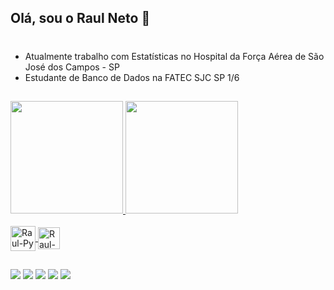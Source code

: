 ## Olá, sou o Raul Neto 🤝 <h1>

* Atualmente trabalho com Estatísticas no Hospital da Força Aérea de São José dos Campos - SP
* Estudante de Banco de Dados na FATEC SJC SP 1/6
##

<div>
  <a href="https://github.com/RaulNeto">
  <img height="180em" src="https://github-readme-stats.vercel.app/api?username=RaulNeto&show_icons=true&theme=dark&include_all_commits=true&count_private=true"/>
  <img height="180em" src="https://github-readme-stats.vercel.app/api/top-langs/?username=RaulNeto&layout=compact&langs=compact&langs_count=168&theme=dark"/>
</div>


<div style="display: inline_block"><br>
  <img align="center" alt="Raul-Py" heigth="30" width="40" src="https://cdn.jsdelivr.net/gh/devicons/devicon/icons/python/python-original.svg" />
  <img align="center" alt="Raul-Py" heigth="30" width="35" src="https://cdn.jsdelivr.net/gh/devicons/devicon/icons/vscode/vscode-original.svg" />
</div>

##
</div>
<a href = "https://www.instagram.com/raulntt_/"><img src="https://img.shields.io/badge/Instagram-E4405F?style=for-the-badge&logo=instagram&logoColor=white" target="_blank"><a/>
<a href = " rjbnetto@gmail.com "><img src="https://img.shields.io/badge/Gmail-D14836?style=for-the-badge&logo=gmail&logoColor=white" target="_blank"></a>
<a href = "https://www.linkedin.com/in/raul-josé-batista-neto-b51b24157/"><img src="https://img.shields.io/badge/LinkedIn-0077B5?style=for-the-badge&logo=linkedin&logoColor=white" target="_blank"></a>
<a href = "raul.batista@fatec.sp.gov.br"><img src="https://img.shields.io/badge/Microsoft_Outlook-0078D4?style=for-the-badge&logo=microsoft-outlook&logoColor=white" target="_blank"><a/>
<a href = "RaulNeto#9040"><img src="https://img.shields.io/badge/Discord-7289DA?style=for-the-badge&logo=discord&logoColor=white" target="_blank"></a>
</div>
          
